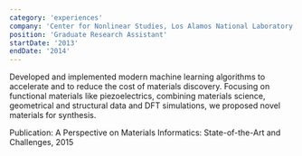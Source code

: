 ```yaml
---
category: 'experiences'
company: 'Center for Nonlinear Studies, Los Alamos National Laboratory'
position: 'Graduate Research Assistant'
startDate: '2013'
endDate: '2014'
---
```


Developed and implemented modern machine learning algorithms to accelerate and to reduce the cost of materials discovery. Focusing on functional materials like piezoelectrics, combining materials science, geometrical and structural data and DFT simulations, we proposed novel materials for synthesis.

Publication: A Perspective on Materials Informatics: State-of-the-Art and Challenges, 2015